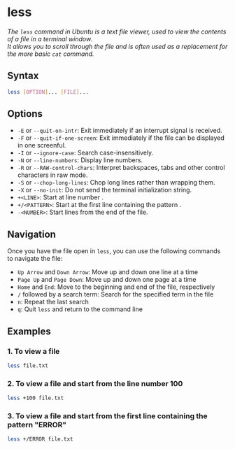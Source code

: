 # less

*The `less` command in Ubuntu is a text file viewer, used to view the contents of a file in a terminal window. <br/> 
It allows you to scroll through the file and is often used as a replacement for the more basic `cat` command.*

## Syntax
```bash
less [OPTION]... [FILE]...
```

## Options

- `-E` or `--quit-on-intr`: Exit immediately if an interrupt signal is received.
- `-F` or `--quit-if-one-screen`: Exit immediately if the file can be displayed in one screenful.
- `-I` or `--ignore-case`: Search case-insensitively.
- `-N` or `--line-numbers`: Display line numbers.
- `-R` or `--RAW-control-chars`: Interpret backspaces, tabs and other control characters in raw mode.
- `-S` or `--chop-long-lines`: Chop long lines rather than wrapping them.
- `-X` or `--no-init`: Do not send the terminal initialization string.
- `+<LINE>`: Start at line number <LINE>.
- `+/<PATTERN>`: Start at the first line containing the pattern <PATTERN>.
- `-<NUMBER>`: Start <NUMBER> lines from the end of the file.

## Navigation

Once you have the file open in `less`, you can use the following commands to navigate the file:

- `Up Arrow` and `Down Arrow`: Move up and down one line at a time
- `Page Up` and `Page Down`: Move up and down one page at a time
- `Home` and `End`: Move to the beginning and end of the file, respectively
- `/` followed by a search term: Search for the specified term in the file
- `n`: Repeat the last search
- `q`: Quit `less` and return to the command line

## Examples

### 1. To view a file
```bash
less file.txt
```

### 2. To view a file and start from the line number 100
```bash
less +100 file.txt
```

### 3. To view a file and start from the first line containing the pattern "ERROR"
```bash
less +/ERROR file.txt
```
